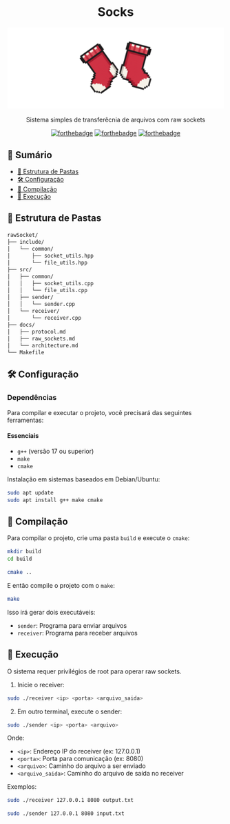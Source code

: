 <!-- markdownlint-disable -->
<div align="center">

# Socks

![socks_logo](./socks.png)

Sistema simples de transferêcnia de arquivos com raw sockets

[![forthebadge](https://forthebadge.com/images/badges/made-with-c-plus-plus.svg)](https://forthebadge.com)
[![forthebadge](https://forthebadge.com/images/badges/built-with-grammas-recipe.svg)](https://forthebadge.com)
[![forthebadge](https://forthebadge.com/images/badges/60-percent-of-the-time-works-every-time.svg)](https://forthebadge.com)

</div>
<!-- markdownlint-restore -->

## 📑 Sumário
- [📁 Estrutura de Pastas](#-estrutura-de-pastas)
- [🛠 Configuração](#-configuração)
- [🔨 Compilação](#-compilação)
- [🚀 Execução](#-execução)

## 📁 Estrutura de Pastas
```
rawSocket/
├── include/
│   └── common/
│       ├── socket_utils.hpp
│       └── file_utils.hpp
├── src/
│   ├── common/
│   │   ├── socket_utils.cpp
│   │   └── file_utils.cpp
│   ├── sender/
│   │   └── sender.cpp
│   └── receiver/
│       └── receiver.cpp
├── docs/
│   ├── protocol.md
│   ├── raw_sockets.md
│   └── architecture.md
└── Makefile
```

## 🛠 Configuração

### Dependências
Para compilar e executar o projeto, você precisará das seguintes ferramentas:

#### Essenciais
- `g++` (versão 17 ou superior)
- `make`
- `cmake`

Instalação em sistemas baseados em Debian/Ubuntu:
```bash
sudo apt update
sudo apt install g++ make cmake
```

## 🔨 Compilação

Para compilar o projeto, crie uma pasta `build` e execute o `cmake`:

```bash
mkdir build
cd build
```

```bash
cmake ..
```

E então compile o projeto com o `make`:

```bash
make
```

Isso irá gerar dois executáveis:
- `sender`: Programa para enviar arquivos
- `receiver`: Programa para receber arquivos

## 🚀 Execução

O sistema requer privilégios de root para operar raw sockets.

1. Inicie o receiver:
```bash
sudo ./receiver <ip> <porta> <arquivo_saida>
```

2. Em outro terminal, execute o sender:
```bash
sudo ./sender <ip> <porta> <arquivo>
```

Onde:
- `<ip>`: Endereço IP do receiver (ex: 127.0.0.1)
- `<porta>`: Porta para comunicação (ex: 8080)
- `<arquivo>`: Caminho do arquivo a ser enviado
- `<arquivo_saida>`: Caminho do arquivo de saída no receiver

Exemplos:
```bash
sudo ./receiver 127.0.0.1 8080 output.txt
```

```bash
sudo ./sender 127.0.0.1 8080 input.txt
```
